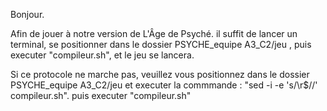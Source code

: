 Bonjour.

Afin de jouer à notre version de L'Âge de Psyché. il suffit de lancer un terminal, se positionner dans le dossier PSYCHE_equipe A3_C2/jeu , puis executer "compileur.sh", et le jeu se lancera.

Si ce protocole ne marche pas, veuillez vous positionnez dans le dossier PSYCHE_equipe A3_C2/jeu et executer la commmande : "sed -i -e 's/\r$//' compileur.sh". puis executer "compileur.sh"
